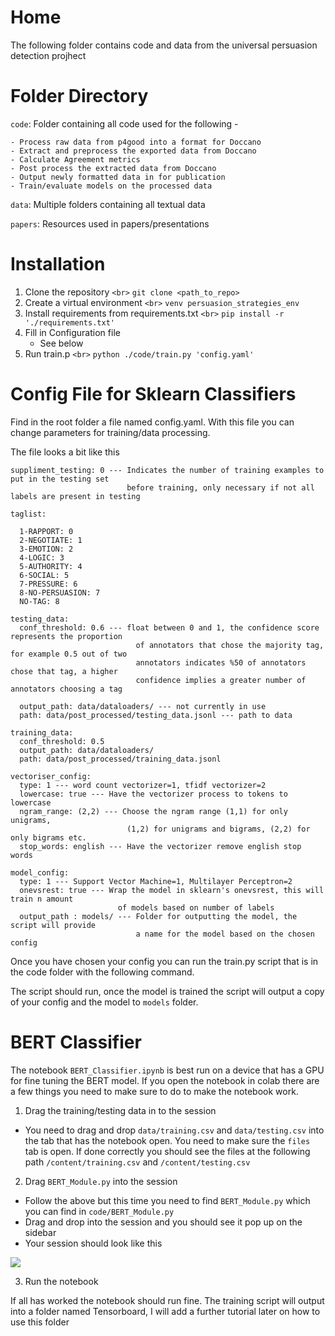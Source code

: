 # Home

The following folder contains code and data from the universal persuasion detection projhect

# Folder Directory

`code`: Folder containing all code used for the following -

    - Process raw data from p4good into a format for Doccano
    - Extract and preprocess the exported data from Doccano
    - Calculate Agreement metrics
    - Post process the extracted data from Doccano
    - Output newly formatted data in for publication
    - Train/evaluate models on the processed data

`data`: Multiple folders containing all textual data

`papers`: Resources used in papers/presentations

# Installation

1. Clone the repository  `<br>`
   `git clone <path_to_repo>`
2. Create a virtual environment `<br>`
   `venv persuasion_strategies_env`
3. Install requirements from requirements.txt `<br>`
   `pip install -r './requirements.txt'`
4. Fill in Configuration file
   - See below
5. Run train.p `<br>`
   `python ./code/train.py 'config.yaml'`

# Config File for Sklearn Classifiers

Find in the root folder a file named config.yaml. With this file you can change parameters
for training/data processing.

The file looks a bit like this

```
suppliment_testing: 0 --- Indicates the number of training examples to put in the testing set 
                          before training, only necessary if not all labels are present in testing 

taglist:

  1-RAPPORT: 0
  2-NEGOTIATE: 1
  3-EMOTION: 2
  4-LOGIC: 3
  5-AUTHORITY: 4
  6-SOCIAL: 5
  7-PRESSURE: 6
  8-NO-PERSUASION: 7
  NO-TAG: 8

testing_data:
  conf_threshold: 0.6 --- float between 0 and 1, the confidence score represents the proportion
                            of annotators that chose the majority tag, for example 0.5 out of two 
                            annotators indicates %50 of annotators chose that tag, a higher
                            confidence implies a greater number of annotators choosing a tag

  output_path: data/dataloaders/ --- not currently in use
  path: data/post_processed/testing_data.jsonl --- path to data

training_data:
  conf_threshold: 0.5
  output_path: data/dataloaders/
  path: data/post_processed/training_data.jsonl

vectoriser_config:
  type: 1 --- word count vectorizer=1, tfidf vectorizer=2
  lowercase: true --- Have the vectorizer process to tokens to lowercase
  ngram_range: (2,2) --- Choose the ngram range (1,1) for only unigrams, 
                          (1,2) for unigrams and bigrams, (2,2) for only bigrams etc.
  stop_words: english --- Have the vectorizer remove english stop words

model_config:
  type: 1 --- Support Vector Machine=1, Multilayer Perceptron=2
  onevsrest: true --- Wrap the model in sklearn's onevsrest, this will train n amount 
                        of models based on number of labels
  output_path : models/ --- Folder for outputting the model, the script will provide 
                            a name for the model based on the chosen config

```

Once you have chosen your config you can run the train.py script that is in the code folder with the following command.

The script should run, once the model is trained the script will output a copy of your config and the model to `models` folder.

# BERT Classifier

The notebook `BERT_Classifier.ipynb` is best run on a device that has a GPU for fine tuning the BERT model. If you open the notebook in colab there are a few things you need to make sure to do to make the notebook work.

1. Drag the training/testing data in to the session

- You need to drag and drop `data/training.csv` and `data/testing.csv` into the tab that has the notebook open. You need to make sure the `files` tab is open. If done correctly you should see the files at the following path `/content/training.csv` and `/content/testing.csv`

2. Drag `BERT_Module.py` into the session

- Follow the above but this time you need to find `BERT_Module.py` which you can find in `code/BERT_Module.py`
- Drag and drop into the session and you should see it pop up on the sidebar
- Your session should look like this

<image src="papers\figs\colab_screenshot.png" style=" text-align=center;">

3. Run the notebook

If all has worked the notebook should run fine. The training script will output into a folder named Tensorboard, I will add a further tutorial later on how to use this folder
